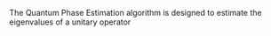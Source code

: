 The Quantum Phase Estimation algorithm is designed to estimate the eigenvalues of a unitary operator

<!-- 
[metadata-name]: Quantum Phase Estimation
[metadata-tags]: General>
[metadata-url]: https://github.com/aws-samples/amazon-braket-algorithm-library/blob/main/src/braket/experimental/algorithms/quantum_phase_estimation/quantum_phase_estimation.py
--> 
